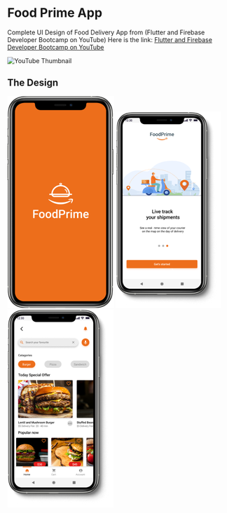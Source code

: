 # Food Prime App

Complete UI Design of Food Delivery App from (Flutter and Firebase Developer Bootcamp on YouTube)
Here is the link: [Flutter and Firebase Developer Bootcamp on YouTube](https://www.youtube.com/playlist?list=PLbgNPmiSEwEa4AC4msITOYfY8WXOP2irn)

![YouTube Thumbnail](https://img.youtube.com/vi/SyyYl4ag4Wc/maxresdefault.jpg)

## The Design

![App Image 1](assets/app_image_1.png)
![App Image 2](assets/app_image_2.png)
![App Image 3](assets/app_image_3.png)
